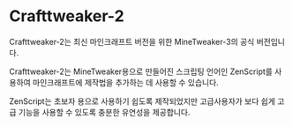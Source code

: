 # Crafttweaker-2

Crafttweaker-2는 최신 마인크래프트 버전을 위한 MineTweaker-3의 공식 버전입니다.

Crafttweaker-2는 MineTweaker용으로 만들어진 스크립팅 언어인 ZenScript를 사용하여 마인크래프트에 제작법을 추가하는 데 사용할 수 있습니다.

ZenScript는 초보자 용으로 사용하기 쉽도록 제작되었지만 고급사용자가 보다 쉽게 고급 기능을 사용할 수 있도록 충분한 유연성을 제공합니다.